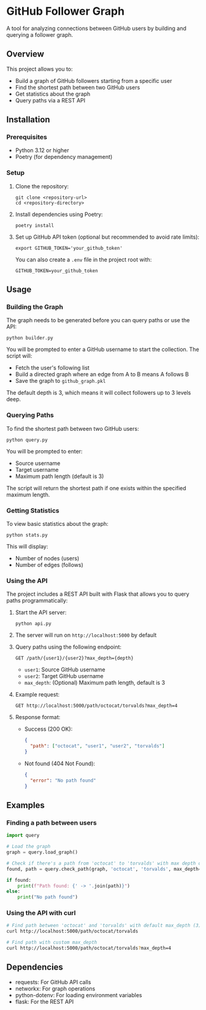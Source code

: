# GitHub Follower Graph

A tool for analyzing connections between GitHub users by building and querying a follower graph.

## Overview

This project allows you to:
- Build a graph of GitHub followers starting from a specific user
- Find the shortest path between two GitHub users
- Get statistics about the graph
- Query paths via a REST API

## Installation

### Prerequisites

- Python 3.12 or higher
- Poetry (for dependency management)

### Setup

1. Clone the repository:
   ```
   git clone <repository-url>
   cd <repository-directory>
   ```

2. Install dependencies using Poetry:
   ```
   poetry install
   ```

3. Set up GitHub API token (optional but recommended to avoid rate limits):
   ```
   export GITHUB_TOKEN='your_github_token'
   ```
   You can also create a `.env` file in the project root with:
   ```
   GITHUB_TOKEN=your_github_token
   ```

## Usage

### Building the Graph

The graph needs to be generated before you can query paths or use the API:

```
python builder.py
```

You will be prompted to enter a GitHub username to start the collection. The script will:
- Fetch the user's following list
- Build a directed graph where an edge from A to B means A follows B
- Save the graph to `github_graph.pkl`

The default depth is 3, which means it will collect followers up to 3 levels deep.

### Querying Paths

To find the shortest path between two GitHub users:

```
python query.py
```

You will be prompted to enter:
- Source username
- Target username
- Maximum path length (default is 3)

The script will return the shortest path if one exists within the specified maximum length.

### Getting Statistics

To view basic statistics about the graph:

```
python stats.py
```

This will display:
- Number of nodes (users)
- Number of edges (follows)

### Using the API

The project includes a REST API built with Flask that allows you to query paths programmatically:

1. Start the API server:
   ```
   python api.py
   ```

2. The server will run on `http://localhost:5000` by default

3. Query paths using the following endpoint:
   ```
   GET /path/{user1}/{user2}?max_depth={depth}
   ```
   - `user1`: Source GitHub username
   - `user2`: Target GitHub username
   - `max_depth`: (Optional) Maximum path length, default is 3

4. Example request:
   ```
   GET http://localhost:5000/path/octocat/torvalds?max_depth=4
   ```

5. Response format:
   - Success (200 OK):
     ```json
     {
       "path": ["octocat", "user1", "user2", "torvalds"]
     }
     ```
   - Not found (404 Not Found):
     ```json
     {
       "error": "No path found"
     }
     ```

## Examples

### Finding a path between users

```python
import query

# Load the graph
graph = query.load_graph()

# Check if there's a path from 'octocat' to 'torvalds' with max depth of 4
found, path = query.check_path(graph, 'octocat', 'torvalds', max_depth=4)

if found:
    print(f"Path found: {' -> '.join(path)}")
else:
    print("No path found")
```

### Using the API with curl

```bash
# Find path between 'octocat' and 'torvalds' with default max_depth (3)
curl http://localhost:5000/path/octocat/torvalds

# Find path with custom max_depth
curl http://localhost:5000/path/octocat/torvalds?max_depth=4
```

## Dependencies

- requests: For GitHub API calls
- networkx: For graph operations
- python-dotenv: For loading environment variables
- flask: For the REST API
